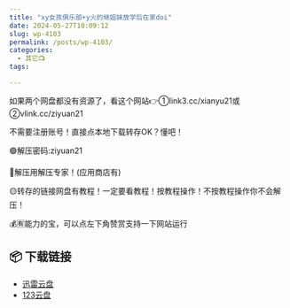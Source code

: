 ```yaml
---
title: "xy女孩俱乐部+y火的继姐妹放学后在家doi"
date: 2024-05-27T10:09:12
slug: wp-4103
permalink: /posts/wp-4103/
categories:
  - 其它📺
tags:

---
```


如果两个网盘都没有资源了，看这个网站👉①link3.cc/xianyu21或②vlink.cc/ziyuan21

不需要注册账号！直接点本地下载转存OK？懂吧！

🟢解压密码:ziyuan21

🔵解压用解压专家！(应用商店有)

🟡转存的链接网盘有教程！一定要看教程！按教程操作！不按教程操作你不会解压！

💰🈶能力的宝，可以点左下角赞赏支持一下网站运行

## 📦 下载链接
- [迅雷云盘](https://blziyuan21.com/pay-download/4103?key=1c3de57c0d&down_id=0)
- [123云盘](https://blziyuan21.com/pay-download/4103?key=1c3de57c0d&down_id=1)

